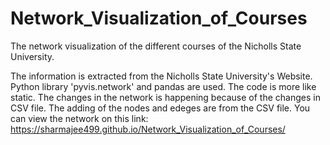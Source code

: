 # Network_Visualization_of_Courses
The network visualization of the different courses of the Nicholls State University.

The information is extracted from the Nicholls State University's Website. 
Python library 'pyvis.network' and pandas are used. 
The code is more like static. The changes in the network is happening because of the changes in CSV file.
The adding of the nodes and edeges are from the CSV file. 
You can view the network on this link:
https://sharmajee499.github.io/Network_Visualization_of_Courses/
